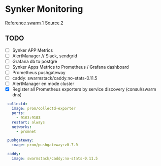 # Synker Monitoring

[Reference swarm 1](https://github.com/swarmstack/swarmstack/blob/master/docker-compose.yml)
[Source 2](https://github.com/stefanprodan/swarmprom)

## TODO

- [ ] Synker APP Metrics
- [ ] AlertManager // Slack, sendgrid
- [ ] Grafana db to postgre
- [ ] Synker Apps Metrics to Prometheus / Grafana dashboard
- [ ] Prometheus pushgateway
- [ ] caddy: swarmstack/caddy:no-stats-0.11.5
- [ ] AlertManager en mode cluster
- [x] Register all Prometheus exporters by service discovery (consul/swarm dns)

```yaml
 collectd:
   image: prom/collectd-exporter
   ports:
     - 9103:9103
   restart: always
   networks:
     - promnet

 pushgateway:
   image: prom/pushgateway:v0.7.0

 caddy:
   image: swarmstack/caddy:no-stats-0.11.5
```